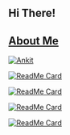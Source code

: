 ## Hi There!

## [About Me](https://about.me/itsankit)

[![Ankit](https://github-readme-stats.vercel.app/api?username=Ankit-29&count_private=true)](https://github.com/Ankit-29)

[![ReadMe Card](https://github-readme-stats.vercel.app/api/pin/?username=Ankit-29&repo=oscillator)](https://github.com/Ankit-29/oscillator)

[![ReadMe Card](https://github-readme-stats.vercel.app/api/pin/?username=Ankit-29&repo=webAgent)](https://github.com/Ankit-29/webAgent)

[![ReadMe Card](https://github-readme-stats.vercel.app/api/pin/?username=Ankit-29&repo=flipCards)](https://github.com/Ankit-29/flipCards)

[![ReadMe Card](https://github-readme-stats.vercel.app/api/pin/?username=Ankit-29&repo=TICTACTOE_AI)](https://github.com/Ankit-29/TICTACTOE_AI)

